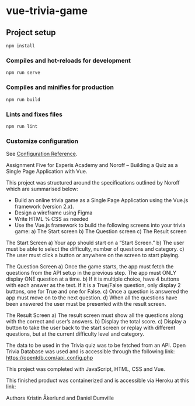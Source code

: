 # vue-trivia-game

## Project setup
```
npm install
```

### Compiles and hot-reloads for development
```
npm run serve
```

### Compiles and minifies for production
```
npm run build
```

### Lints and fixes files
```
npm run lint
```

### Customize configuration
See [Configuration Reference](https://cli.vuejs.org/config/).

Assignment Five for Experis Academy and Noroff – Building a Quiz as a Single Page Application with Vue.

This project was structured around the specifications outlined by Noroff which are summarised below:

-	Build an online trivia game as a Single Page Application using the Vue.js framework (version 2.x).
-	Design a wireframe using Figma
-	Write HTML % CSS as needed
-	Use the Vue.js framework to build the following screens into your trivia game:
    a) The Start screen 
    b) The Question screen 
    c) The Result screen

The Start Screen
a) Your app should start on a “Start Screen.”
 b) The user must be able to select the difficulty, number of questions and category. 
c) The user must click a button or anywhere on the screen to start playing.

The Question Screen
a) Once the game starts, the app must fetch the questions from the API setup in the previous step. The app must ONLY display ONE question at a time. 
b) If it is multiple choice, have 4 buttons with each answer as the text. If it is a True/False question, only display 2 buttons, one for True and one for False.
 c) Once a question is answered the app must move on to the next question. 
d) When all the questions have been answered the user must be presented with the result screen.

The Result Screen
a) The result screen must show all the questions along with the correct and user’s answers.
 b) Display the total score. 
c) Display a button to take the user back to the start screen or replay with different questions, but at the current difficulty level and category.

The data to be used in the Trivia quiz was to be fetched from an API. Open Trivia Database was used and is accessible through the following link: https://opentdb.com/api_config.php

This project was completed with JavaScript, HTML, CSS and Vue.

This finished product was containerized and is accessible via Heroku at this link:

Authors Kristin Åkerlund and Daniel Dumville


